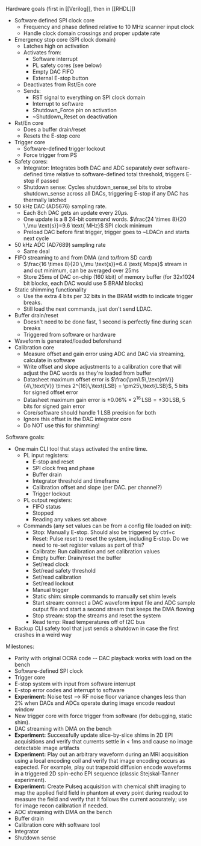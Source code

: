 Hardware goals (first in [[Verilog]], then in [[RHDL]])
- Software defined SPI clock core
	- Frequency and phase defined relative to 10 MHz scanner input clock
	- Handle clock domain crossings and proper update rate
- Emergency stop core (SPI clock domain)
	- Latches high on activation
	- Activates from:
		- Software interrupt
		- PL safety cores (see below)
		- Empty DAC FIFO
		- External E-stop button
	- Deactivates from Rst/En core
	- Sends:
		- RST signal to everything on SPI clock domain
		- Interrupt to software
		- Shutdown_Force pin on activation
		- ~Shutdown_Reset on deactivation
- Rst/En core
	- Does a buffer drain/reset
	- Resets the E-stop core
- Trigger core
	- Software-defined trigger lockout
	- Force trigger from PS
- Safety cores:
	- Integrator: Integrates both DAC and ADC separately over software-defined time relative to software-defined total threshold, triggers E-stop if passed
	- Shutdown sense: Cycles shutdown_sense_sel bits to strobe shutdown_sense across all DACs, triggering E-stop if any DAC has thermally latched
- 50 kHz DAC (AD5676) sampling rate. 
	- Each 8ch DAC gets an update every 20$\mu$s.
	- One update is a 8 24-bit command words. $\frac{24 \times 8}{20 \,\mu \text{s}}=9.6 \text{ MHz}$ SPI clock minimum
	- Preload DAC before first trigger, trigger goes to ~LDACn and starts next cycle
- 50 kHz ADC (AD7689) sampling rate
	- Same deal
- FIFO streaming to and from DMA (and to/from SD card)
	- $\frac{16 \times 8}{20 \,\mu \text{s}}=6.4 \text{ Mbps}$ stream in and out minimum, can be averaged over 25ms
	- Store 25ms of DAC on-chip (160 kbit) of memory buffer (for 32x1024 bit blocks, each DAC would use 5 BRAM blocks)
- Static shimming functionality
	- Use the extra 4 bits per 32 bits in the BRAM width to indicate trigger breaks.
	- Still load the next commands, just don't send LDAC. 
- Buffer drain/reset
	- Doesn't need to be done fast, 1 second is perfectly fine during scan breaks
	- Triggered from software or hardware
- Waveform is generated/loaded beforehand
- Calibration core
	- Measure offset and gain error using ADC and DAC via streaming, calculate in software
	- Write offset and slope adjustments to a calibration core that will adjust the DAC words as they're loaded from buffer
	- Datasheet maximum offset error is $\frac{\pm1.5\,\text{mV}}{4\,\text{V}} \times 2^{16}\,\text{LSB} = \pm25\,\text{LSB}$, 5 bits for signed offset error
	- Datasheet maximum gain error is $\pm 0.06\% \times 2^{16} \,\text{LSB} = \pm 30 \,\text{LSB}$, 5 bits for signed gain error
	- Core/software should handle 1 LSB precision for both
	- Ignore this offset in the DAC integrator core
	- Do NOT use this for shimming!

Software goals:
- One main CLI tool that stays activated the entire time.
	- PL input registers:
		- E-stop and reset
		- SPI clock freq and phase
		- Buffer drain
		- Integrator threshold and timeframe
		- Calibration offset and slope (per DAC. per channel?)
		- Trigger lockout
	- PL output registers:
		- FIFO status
		- Stopped
		- Reading any values set above
	- Commands (any set values can be from a config file loaded on init):
		- Stop: Manually E-stop. Should also be triggered by ctrl+c
		- Reset: Pulse reset to reset the system, including E-stop. Do we need to re-set register values as part of this?
		- Calibrate: Run calibration and set calibration values
		- Empty buffer: Drain/reset the buffer
		- Set/read clock
		- Set/read safety threshold
		- Set/read calibration
		- Set/read lockout
		- Manual trigger
		- Static shim: simple commands to manually set shim levels
		- Start stream: connect a DAC waveform input file and ADC sample output file and start a second stream that keeps the DMA flowing
		- Stop stream: stop the streams and reset the system
		- Read temp: Read temperatures off of I2C bus
- Backup CLI safety tool that just sends a shutdown in case the first crashes in a weird way

Milestones:
- Parity with original OCRA code -- DAC playback works with load on the bench
- Software-defined SPI clock
- Trigger core
- E-stop system with input from software interrupt
- E-stop error codes and interrupt to software
- **Experiment:** Noise test --> RF noise floor variance changes less than 2% when DACs and ADCs operate during image encode readout window
- New trigger core with force trigger from software (for debugging, static shim).
- DAC streaming with DMA on the bench
- **Experiment:** Successfully update slice-by-slice shims in 2D EPI acquisitions and verify that currents settle in < 1ms and cause no image detectable image artifacts
- **Experiment:** Play out an arbitrary waveform during an MRI acquisition using a local encoding coil and verify that image encoding occurs as expected.  For example, play out trapezoid diffusion encode waveforms in a triggered 2D spin-echo EPI sequence (classic Stejskal-Tanner experiment).
- **Experiment:** Create Pulseq acquisition with chemical shift imaging to map the applied field field in phantom at every point during readout to measure the field and verify that it follows the current accurately; use for image recon calibration if needed.
- ADC streaming with DMA on the bench
- Buffer drain
- Calibration core with software tool
- Integrator
- Shutdown sense
